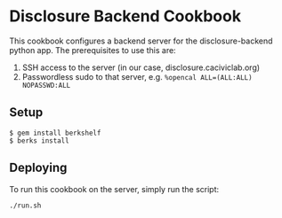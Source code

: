 Disclosure Backend Cookbook
=================================

This cookbook configures a backend server for the disclosure-backend python
app. The prerequisites to use this are:

1. SSH access to the server (in our case, disclosure.caciviclab.org)
2. Passwordless sudo to that server, e.g. `%opencal ALL=(ALL:ALL) NOPASSWD:ALL`

## Setup

    $ gem install berkshelf
    $ berks install


## Deploying

To run this cookbook on the server, simply run the script:

```
./run.sh
```
